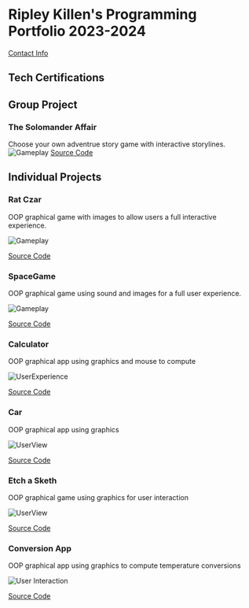 # Ripley Killen's Programming Portfolio 2023-2024
[Contact Info](https://mail.google.com/mail/u/0/?tab=rm&ogbl#inbox?compose=cSRfBJGZtjnQCKtJPJDfbKlTkZqZgpgmHcjsGKQkKttjmSbgpNRBZrxjTrfqZcHHpMTxXnvRfnSQVllcmxmxBLTpqLcHRMnfrQRVPgkmMcJjwDrWXjJCWSmjGzSvcxVfmKRxPtpPHncJkPRnfXwrklqrzrQpfGlB)    

## Tech Certifications

## Group Project

### The Solomander Affair
Choose your own adventrue story game with interactive storylines.
![Gameplay](https://github.com/Ripley-Killen/Programmingportfolio/blob/main/images/Solomander.png?raw=true)
[Source Code](https://github.com/LiamTGay/Adventure-Story.git)

## Individual Projects
### Rat Czar
OOP graphical game with images to allow users a full interactive experience.

![Gameplay]()

[Source Code](https://github.com/Ripley-Killen/GameDeRipley.git)

### SpaceGame
OOP graphical game using sound and images for a full user experience.

![Gameplay](https://github.com/Ripley-Killen/Programmingportfolio/blob/main/images/SG2.png?raw=true)

[Source Code](https://github.com/Ripley-Killen/Programmingportfolio/raw/main/src/SpaceGame%207.zip)

### Calculator
OOP graphical app using graphics and mouse to compute 

![UserExperience](https://github.com/Ripley-Killen/Programmingportfolio/blob/main/images/Calc1.png?raw=true)

[Source Code](https://github.com/Ripley-Killen/Programmingportfolio/raw/main/src/Calculator%203.zip)

### Car 
OOP graphical app using graphics  

![UserView](https://github.com/Ripley-Killen/Programmingportfolio/blob/main/images/car1.png?raw=true)

[Source Code](src/Cars.zip)

### Etch a Sketh
OOP graphical game using graphics for user interaction

![UserView](https://github.com/Ripley-Killen/Programmingportfolio/blob/main/images/Etch1.png?raw=true)

[Source Code](https://github.com/Ripley-Killen/Programmingportfolio/raw/main/src/Etch_a_sketch.zip)

### Conversion App
OOP graphical app using graphics to compute temperature conversions

![User Interaction](https://github.com/Ripley-Killen/Programmingportfolio/blob/main/images/Conv1.png?raw=true)

[Source Code](https://github.com/Ripley-Killen/Programmingportfolio/raw/main/src/ConversionApp.zip)
